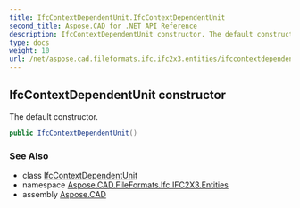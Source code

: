 ```yaml
---
title: IfcContextDependentUnit.IfcContextDependentUnit
second_title: Aspose.CAD for .NET API Reference
description: IfcContextDependentUnit constructor. The default constructor
type: docs
weight: 10
url: /net/aspose.cad.fileformats.ifc.ifc2x3.entities/ifccontextdependentunit/ifccontextdependentunit/
---
```

## IfcContextDependentUnit constructor

The default constructor.

```csharp
public IfcContextDependentUnit()
```

### See Also

* class [IfcContextDependentUnit](../)
* namespace [Aspose.CAD.FileFormats.Ifc.IFC2X3.Entities](../../ifccontextdependentunit/)
* assembly [Aspose.CAD](../../../)


